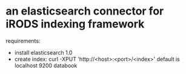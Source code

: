 an elasticsearch connector for iRODS indexing framework
=============
requirements:

* install elasticsearch 1.0
* create index: 
    curl -XPUT 'http://&lt;host&gt;:&lt;port&gt;/&lt;index&gt;' 
  default is localhost 9200 databook


